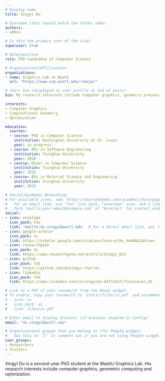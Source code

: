 ```yaml
---
# Display name
title: Xingyi Du

# Username (this should match the folder name)
authors:
- admin

# Is this the primary user of the site?
superuser: true

# Role/position
role: PhD Candidate of Computer Science

# Organizations/Affiliations
organizations:
- name: Graphics Lab at WashU
  url: "https://www.cse.wustl.edu/~taoju/"

# Short bio (displayed in user profile at end of posts)
bio: My research interests include computer graphics, geometry processing.

interests:
- Computer Graphics
- Computational Geometry
- Optimization

education:
  courses:
  - course: PhD in Computer Science
    institution: Washington University at St. Louis
    year: in progress
  - course: MSc in Software Engineering
    institution: Tsinghua University
    year: 2018
  - course: Minor in Computer Science
    institution: Tsinghua University
    year: 2015
  - course: BSc in Material Science and Engineering
    institution: Tsinghua University
    year: 2015

# Social/Academic Networking
# For available icons, see: https://sourcethemes.com/academic/docs/page-builder/#icons
#   For an email link, use "fas" icon pack, "envelope" icon, and a link in the
#   form "mailto:your-email@example.com" or "#contact" for contact widget.
social:
- icon: envelope
  icon_pack: fas
  link: 'mailto:du.xingyi@wustl.edu'  # For a direct email link, use "mailto:test@example.org".
- icon: google-scholar
  icon_pack: ai
  link: https://scholar.google.com/citations?user=ylRu_koAAAAJ&hl=en
- icon: researchgate
  icon_pack: ai
  link: https://www.researchgate.net/profile/Xingyi_Du3
- icon: github
  icon_pack: fab
  link: https://github.com/duxingyi-charles
- icon: linkedin
  icon_pack: fab
  link: https://www.linkedin.com/in/xingyidu-647133a7/?locale=en_US

# Link to a PDF of your resume/CV from the About widget.
# To enable, copy your resume/CV to `static/files/cv.pdf` and uncomment the lines below.
# - icon: cv
#   icon_pack: ai
#   link: files/cv.pdf

# Enter email to display Gravatar (if Gravatar enabled in Config)
email: "du.xingyi@wustl.edu"

# Organizational groups that you belong to (for People widget)
#   Set this to `[]` or comment out if you are not using People widget.
user_groups:
- Researchers
- Visitors
---
```


Xingyi Du is a second-year PhD student at the WashU Graphics Lab. His research interests include computer graphics, geometric computing and optimization.
